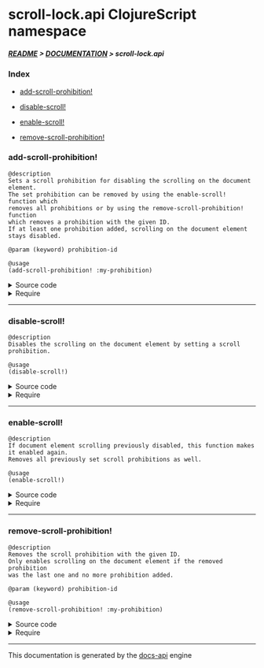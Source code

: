 
# scroll-lock.api ClojureScript namespace

##### [README](../../../README.md) > [DOCUMENTATION](../../COVER.md) > scroll-lock.api

### Index

- [add-scroll-prohibition!](#add-scroll-prohibition)

- [disable-scroll!](#disable-scroll)

- [enable-scroll!](#enable-scroll)

- [remove-scroll-prohibition!](#remove-scroll-prohibition)

### add-scroll-prohibition!

```
@description
Sets a scroll prohibition for disabling the scrolling on the document element.
The set prohibition can be removed by using the enable-scroll! function which
removes all prohibitions or by using the remove-scroll-prohibition! function
which removes a prohibition with the given ID.
If at least one prohibition added, scrolling on the document element stays disabled.
```

```
@param (keyword) prohibition-id
```

```
@usage
(add-scroll-prohibition! :my-prohibition)
```

<details>
<summary>Source code</summary>

```
(defn add-scroll-prohibition!
  [prohibition-id]
  (if (helpers/any-scroll-prohibition-added?)
      (do (swap! state/PROHIBITIONS assoc prohibition-id true))
      (do (swap! state/PROHIBITIONS assoc prohibition-id true)
          (disable-dom-scroll!))))
```

</details>

<details>
<summary>Require</summary>

```
(ns my-namespace (:require [scroll-lock.api :refer [add-scroll-prohibition!]]))

(scroll-lock.api/add-scroll-prohibition! ...)
(add-scroll-prohibition!                 ...)
```

</details>

---

### disable-scroll!

```
@description
Disables the scrolling on the document element by setting a scroll prohibition.
```

```
@usage
(disable-scroll!)
```

<details>
<summary>Source code</summary>

```
(defn disable-scroll!
  []
  (when-not (helpers/any-scroll-prohibition-added?)
            (swap! state/PROHIBITIONS assoc ::default-prohibition true)
            (disable-dom-scroll!)))
```

</details>

<details>
<summary>Require</summary>

```
(ns my-namespace (:require [scroll-lock.api :refer [disable-scroll!]]))

(scroll-lock.api/disable-scroll!)
(disable-scroll!)
```

</details>

---

### enable-scroll!

```
@description
If document element scrolling previously disabled, this function makes it enabled again.
Removes all previously set scroll prohibitions as well.
```

```
@usage
(enable-scroll!)
```

<details>
<summary>Source code</summary>

```
(defn enable-scroll!
  []
  (reset! state/PROHIBITIONS nil)
  (enable-dom-scroll!))
```

</details>

<details>
<summary>Require</summary>

```
(ns my-namespace (:require [scroll-lock.api :refer [enable-scroll!]]))

(scroll-lock.api/enable-scroll!)
(enable-scroll!)
```

</details>

---

### remove-scroll-prohibition!

```
@description
Removes the scroll prohibition with the given ID.
Only enables scrolling on the document element if the removed prohibition
was the last one and no more prohibition added.
```

```
@param (keyword) prohibition-id
```

```
@usage
(remove-scroll-prohibition! :my-prohibition)
```

<details>
<summary>Source code</summary>

```
(defn remove-scroll-prohibition!
  [prohibition-id]
  (when (helpers/scroll-prohibition-added? prohibition-id)
        (swap! state/PROHIBITIONS dissoc prohibition-id)
        (if-not (helpers/any-scroll-prohibition-added?)
                (enable-dom-scroll!))))
```

</details>

<details>
<summary>Require</summary>

```
(ns my-namespace (:require [scroll-lock.api :refer [remove-scroll-prohibition!]]))

(scroll-lock.api/remove-scroll-prohibition! ...)
(remove-scroll-prohibition!                 ...)
```

</details>

---

This documentation is generated by the [docs-api](https://github.com/bithandshake/docs-api) engine

